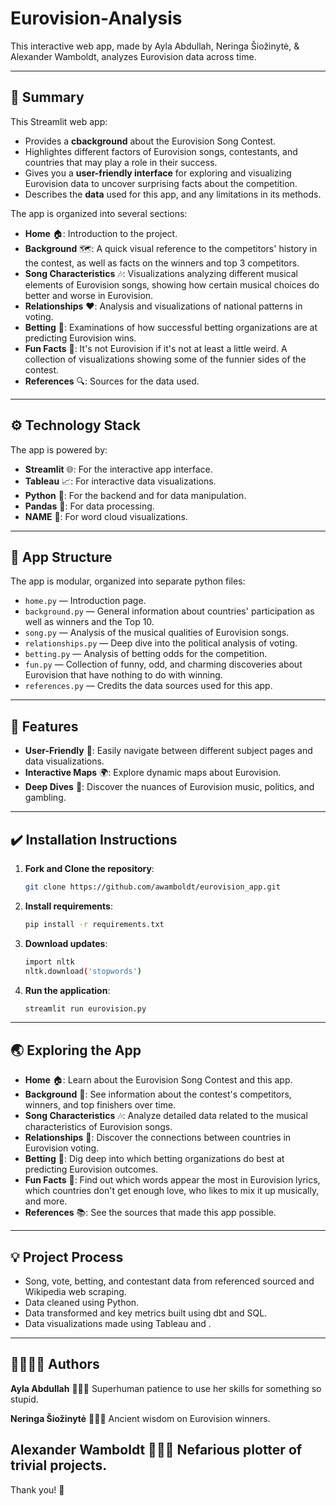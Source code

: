 # Eurovision-Analysis
This interactive web app, made by Ayla Abdullah, Neringa Šiožinytė, & Alexander Wamboldt, analyzes Eurovision data across time.

---

## 🌟 **Summary**

This Streamlit web app:

- Provides a **cbackground** about the Eurovision Song Contest.
- Highlightes different factors of Eurovision songs, contestants, and countries that may play a role in their success.
- Gives you a **user-friendly interface** for exploring and visualizing Eurovision data to uncover surprising facts about the competition.
- Describes the **data** used for this app, and any limitations in its methods.

The app is organized into several sections:

- **Home** 🏠: Introduction to the project.
- **Background** 🗺️: A quick visual reference to the competitors' history in the contest, as well as facts on the winners and top 3 competitors.
- **Song Characteristics** 🎶: Visualizations analyzing different musical elements of Eurovision songs, showing how certain musical choices do better and worse in Eurovision.
- **Relationships** ❤️: Analysis and visualizations of national patterns in voting.
- **Betting** 💸: Examinations of how successful betting organizations are at predicting Eurovision wins.
- **Fun Facts** 🥳: It's not Eurovision if it's not at least a little weird. A collection of visualizations showing some of the funnier sides of the contest.
- **References** 🔍: Sources for the data used.

---

## ⚙️ **Technology Stack**

The app is powered by:

- **Streamlit** 🌐: For the interactive app interface.
- **Tableau** 📈: For interactive data visualizations.
- **Python** 🐍: For the backend and for data manipulation.
- **Pandas** 🐼: For data processing.
- **NAME** 🧮: For word cloud visualizations.

---

## 📂 **App Structure**

The app is modular, organized into separate python files:

- `home.py` — Introduction page.
- `background.py` — General information about countries' participation as well as winners and the Top 10.
- `song.py` — Analysis of the musical qualities of Eurovision songs.
- `relationships.py` — Deep dive into the political analysis of voting.
- `betting.py` — Analysis of betting odds for the competition.
- `fun.py` — Collection of funny, odd, and charming discoveries about Eurovision that have nothing to do with winning.
- `references.py` — Credits the data sources used for this app.

---

## 🤯 **Features**

- **User-Friendly** 🧭: Easily navigate between different subject pages and data visualizations.
- **Interactive Maps** 🌍: Explore dynamic maps about Eurovision.
- **Deep Dives** 🌊: Discover the nuances of Eurovision music, politics, and gambling.

---

## ✔️ **Installation Instructions**

1. **Fork and Clone the repository**:

   ```bash
   git clone https://github.com/awamboldt/eurovision_app.git
   ```

2. **Install requirements**:

   ```bash
   pip install -r requirements.txt
   ```

3. **Download updates**:
    ```bash
    import nltk
    nltk.download('stopwords')
    ```

4. **Run the application**:

   ```bash
   streamlit run eurovision.py
   ```

---

## 🌏 **Exploring the App**

- **Home** 🏠: Learn about the Eurovision Song Contest and this app.
- **Background** 🏅: See information about the contest's competitors, winners, and top finishers over time.
- **Song Characteristics** 🎶: Analyze detailed data related to the musical characteristics of Eurovision songs.
- **Relationships** 🤝: Discover the connections between countries in Eurovision voting.
- **Betting** 💸: Dig deep into which betting organizations do best at predicting Eurovision outcomes.
- **Fun Facts** 🤡: Find out which words appear the most in Eurovision lyrics, which countries don't get enough love, who likes to mix it up musically, and more.
- **References** 📚: See the sources that made this app possible.

---

## 💡 **Project Process**

- Song, vote, betting, and contestant data from referenced sourced and Wikipedia web scraping.
- Data cleaned using Python.
- Data transformed and key metrics built using dbt and SQL.
- Data visualizations made using Tableau and .

---

## ✍🏾✍🏻 **Authors**

**Ayla Abdullah** 🦸🏾‍♀️ 
Superhuman patience to use her skills for something so stupid.

**Neringa Šiožinytė** 🧙🏻‍♀️
Ancient wisdom on Eurovision winners.

**Alexander Wamboldt** 🦹🏻‍♂️
Nefarious plotter of trivial projects.
---

Thank you! 🌟